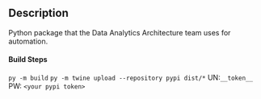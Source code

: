 ## Description

Python package that the Data Analytics Architecture team uses for automation.


#### Build Steps
`py -m build`
`py -m twine upload --repository pypi dist/*`
UN:`__token__`
PW: `<your pypi token>`